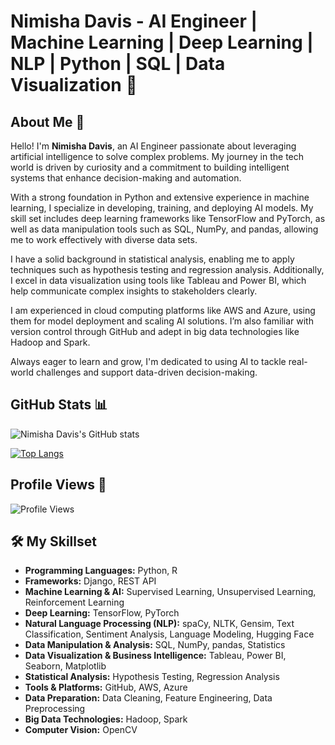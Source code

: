 # Nimisha Davis - AI Engineer | Machine Learning | Deep Learning | NLP | Python | SQL | Data Visualization 👋

## About Me 🌟

Hello! I'm **Nimisha Davis**, an AI Engineer passionate about leveraging artificial intelligence to solve complex problems. My journey in the tech world is driven by curiosity and a commitment to building intelligent systems that enhance decision-making and automation.

With a strong foundation in Python and extensive experience in machine learning, I specialize in developing, training, and deploying AI models. My skill set includes deep learning frameworks like TensorFlow and PyTorch, as well as data manipulation tools such as SQL, NumPy, and pandas, allowing me to work effectively with diverse data sets.

I have a solid background in statistical analysis, enabling me to apply techniques such as hypothesis testing and regression analysis. Additionally, I excel in data visualization using tools like Tableau and Power BI, which help communicate complex insights to stakeholders clearly.

I am experienced in cloud computing platforms like AWS and Azure, using them for model deployment and scaling AI solutions. I’m also familiar with version control through GitHub and adept in big data technologies like Hadoop and Spark.

Always eager to learn and grow, I'm dedicated to using AI to tackle real-world challenges and support data-driven decision-making.

## GitHub Stats 📊

![Nimisha Davis's GitHub stats](https://github-readme-stats.vercel.app/api?username=dr-nimishadavis&show_icons=true&theme=radical)

[![Top Langs](https://github-readme-stats.vercel.app/api/top-langs/?username=dr-nimishadavis&layout=compact&theme=radical)](https://github.com/anuraghazra/github-readme-stats)

## Profile Views 👀

![Profile Views](https://komarev.com/ghpvc/?username=dr-nimishadavis&color=blueviolet&style=flat-square)

## 🛠️ My Skillset

- **Programming Languages:** Python, R
- **Frameworks:** Django, REST API
- **Machine Learning & AI:** Supervised Learning, Unsupervised Learning, Reinforcement Learning
- **Deep Learning:** TensorFlow, PyTorch
- **Natural Language Processing (NLP):** spaCy, NLTK, Gensim, Text Classification, Sentiment Analysis, Language Modeling, Hugging Face
- **Data Manipulation & Analysis:** SQL, NumPy, pandas, Statistics
- **Data Visualization & Business Intelligence:** Tableau, Power BI, Seaborn, Matplotlib
- **Statistical Analysis:** Hypothesis Testing, Regression Analysis
- **Tools & Platforms:** GitHub, AWS, Azure
- **Data Preparation:** Data Cleaning, Feature Engineering, Data Preprocessing
- **Big Data Technologies:** Hadoop, Spark
- **Computer Vision:** OpenCV
